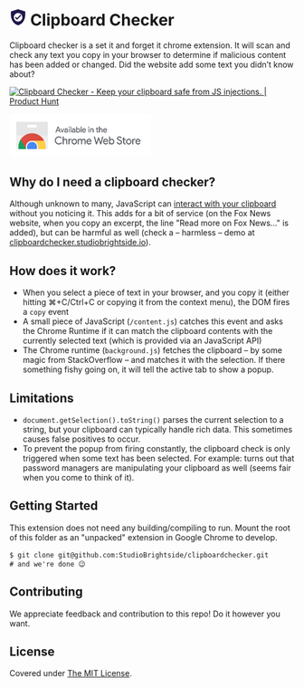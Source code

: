 # <img src="assets/icon.png" width="30" height="30" /> Clipboard Checker

Clipboard checker is a set it and forget it chrome extension. It will scan and check any text you copy in your browser to determine if malicious content has been added or changed. Did the website add some text you didn’t know about?

<a href="https://www.producthunt.com/posts/clipboard-checker?utm_source=badge-featured&utm_medium=badge&utm_souce=badge-clipboard-checker" target="_blank"><img src="https://api.producthunt.com/widgets/embed-image/v1/featured.svg?post_id=282049&theme=light" alt="Clipboard Checker - Keep your clipboard safe from JS injections. | Product Hunt" style="width: 250px; height: 54px;" width="250" height="54" /></a>

<a href="https://chrome.google.com/webstore/detail/clipboard-checker-for-chr/hnbgpklbpfklicackgnbbmifjchmppdb" target="_blank"><img src="assets/store.png" alt="Clipboard Checker - Keep your clipboard safe from JS injections. | Product Hunt" style="width: 250px;" width="250" /></a>

## Why do I need a clipboard checker?

Although unknown to many, JavaScript can [interact with your clipboard](https://developer.mozilla.org/en-US/docs/Mozilla/Add-ons/WebExtensions/Interact_with_the_clipboard) without you noticing it. This adds for a bit of service (on the Fox News website, when you copy an excerpt, the line "Read more on Fox News..." is added), but can be harmful as well (check a – harmless – demo at [clipboardchecker.studiobrightside.io](https://clipboardchecker.studiobrightside.io)).

## How does it work?

- When you select a piece of text in your browser, and you copy it (either hitting ⌘+C/Ctrl+C or copying it from the context menu), the DOM fires a `copy` event
- A small piece of JavaScript (`/content.js`) catches this event and asks the Chrome Runtime if it can match the clipboard contents with the currently selected text (which is provided via an JavaScript API)
- The Chrome runtime (`background.js`) fetches the clipboard – by some magic from StackOverflow – and matches it with the selection. If there something fishy going on, it will tell the active tab to show a popup.

## Limitations

- `document.getSelection().toString()` parses the current selection to a string, but your clipboard can typically handle rich data. This sometimes causes false positives to occur.
- To prevent the popup from firing constantly, the clipboard check is only triggered when some text has been selected. For example: turns out that password managers are manipulating your clipboard as well (seems fair when you come to think of it).

## Getting Started

This extension does not need any building/compiling to run. Mount the root of this folder as an "unpacked" extension in Google Chrome to develop.

```shell
$ git clone git@github.com:StudioBrightside/clipboardchecker.git
# and we're done 😉
```

## Contributing

We appreciate feedback and contribution to this repo! Do it however you want.

## License

Covered under [The MIT License](LICENSE).
